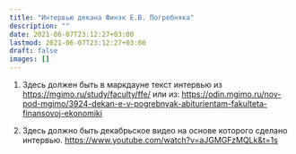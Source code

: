 ```yaml
---
title: "Интервью декана Финэк Е.В. Погребняка"
description: ""
date: 2021-06-07T23:12:27+03:00
lastmod: 2021-06-07T23:12:27+03:00
draft: false
images: []
---
```


1. Здесь должен быть в маркдауне 
текст интервью из https://mgimo.ru/study/faculty/ffe/
или из: https://odin.mgimo.ru/nov-pod-mgimo/3924-dekan-e-v-pogrebnyak-abiturientam-fakulteta-finansovoj-ekonomiki

2. Здесь должно быть декабрьское видео
на основе которого сделано интервью.
https://www.youtube.com/watch?v=aJGMGFzMQLk&t=1s